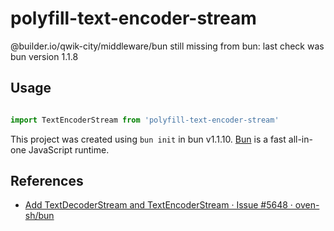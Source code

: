 # polyfill-text-encoder-stream

@builder.io/qwik-city/middleware/bun
still missing from bun: last check was bun version 1.1.8
  
## Usage

```ts

import TextEncoderStream from 'polyfill-text-encoder-stream'

```

This project was created using `bun init` in bun v1.1.10. [Bun](https://bun.sh) is a fast all-in-one JavaScript runtime.

## References

- [Add TextDecoderStream and TextEncoderStream · Issue #5648 · oven-sh/bun]( https://github.com/oven-sh/bun/issues/5648 )

